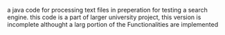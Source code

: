 a java code for processing text files in preperation for testing a search engine.
this code is a part of larger university project, this version is incomplete althought a larg portion of the Functionalities are implemented   
